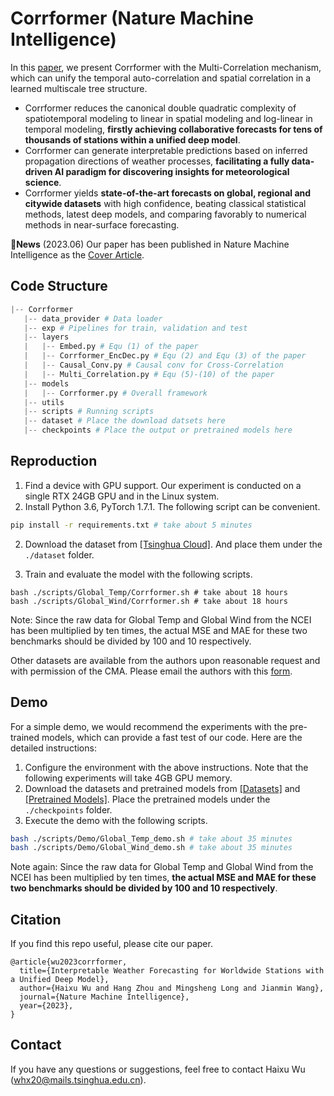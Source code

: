 # Corrformer (Nature Machine Intelligence)

In this [paper](https://www.nature.com/articles/s42256-023-00667-9), we present Corrformer with the Multi-Correlation mechanism, which can unify the temporal auto-correlation and spatial correlation in a learned multiscale tree structure.

- Corrformer reduces the canonical double quadratic complexity of spatiotemporal modeling to linear in spatial modeling and log-linear in temporal modeling, **firstly achieving collaborative forecasts for tens of thousands of stations within a unified deep model**.
- Corrformer can generate interpretable predictions based on inferred propagation directions of weather processes, **facilitating a fully data-driven AI paradigm for discovering insights for meteorological science**.
- Corrformer yields **state-of-the-art forecasts on global, regional and citywide datasets** with high confidence, beating classical statistical methods, latest deep models, and comparing favorably to numerical methods in near-surface forecasting.

:triangular_flag_on_post:**News** (2023.06) Our paper has been published in Nature Machine Intelligence as the [Cover Article](https://www.nature.com/natmachintell/volumes/5/issues/6).


## Code Structure

```python
|-- Corrformer
   |-- data_provider # Data loader
   |-- exp # Pipelines for train, validation and test
   |-- layers 
   |   |-- Embed.py # Equ (1) of the paper
   |   |-- Corrformer_EncDec.py # Equ (2) and Equ (3) of the paper
   |   |-- Causal_Conv.py # Causal conv for Cross-Correlation
   |   |-- Multi_Correlation.py # Equ (5)-(10) of the paper
   |-- models
   |   |-- Corrformer.py # Overall framework
   |-- utils
   |-- scripts # Running scripts
   |-- dataset # Place the download datsets here
   |-- checkpoints # Place the output or pretrained models here
```

## Reproduction

1. Find a device with GPU support. Our experiment is conducted on a single RTX 24GB GPU and in the Linux system.
2. Install Python 3.6, PyTorch 1.7.1. The following script can be convenient.

```bash
pip install -r requirements.txt # take about 5 minutes
```

2. Download the dataset from [[Tsinghua Cloud]](https://cloud.tsinghua.edu.cn/d/f5b13a194255457c9460/). And place them under the `./dataset` folder.

3. Train and evaluate the model with the following scripts.

```shell
bash ./scripts/Global_Temp/Corrformer.sh # take about 18 hours
bash ./scripts/Global_Wind/Corrformer.sh # take about 18 hours
```

Note: Since the raw data for Global Temp and Global Wind from the NCEI has been multiplied by ten times, the actual MSE and MAE for these two benchmarks should be divided by 100 and 10 respectively. 

Other datasets are available from the authors upon reasonable request and with permission of the CMA. Please email the authors with this [form](https://cloud.tsinghua.edu.cn/f/6a2d040ba65846feab91/).

## Demo

For a simple demo, we would recommend the experiments with the pre-trained models, which can provide a fast test of our code. Here are the detailed instructions:

1. Configure the environment with the above instructions. Note that the following experiments will take 4GB GPU memory.
2. Download the datasets and pretrained models from [[Datasets]](https://cloud.tsinghua.edu.cn/d/f5b13a194255457c9460/) and [[Pretrained Models]](https://cloud.tsinghua.edu.cn/d/5986f3be94ff4f1c97e5/). Place the pretrained models under the `./checkpoints` folder.
3. Execute the demo with the following scripts.

```bash
bash ./scripts/Demo/Global_Temp_demo.sh # take about 35 minutes
bash ./scripts/Demo/Global_Wind_demo.sh # take about 35 minutes
```

Note again: Since the raw data for Global Temp and Global Wind from the NCEI has been multiplied by ten times, **the actual MSE and MAE for these two benchmarks should be divided by 100 and 10 respectively**.

## Citation

If you find this repo useful, please cite our paper.

```
@article{wu2023corrformer,
  title={Interpretable Weather Forecasting for Worldwide Stations with a Unified Deep Model},
  author={Haixu Wu and Hang Zhou and Mingsheng Long and Jianmin Wang},
  journal={Nature Machine Intelligence},
  year={2023},
}
```

## Contact
If you have any questions or suggestions, feel free to contact Haixu Wu (whx20@mails.tsinghua.edu.cn).

